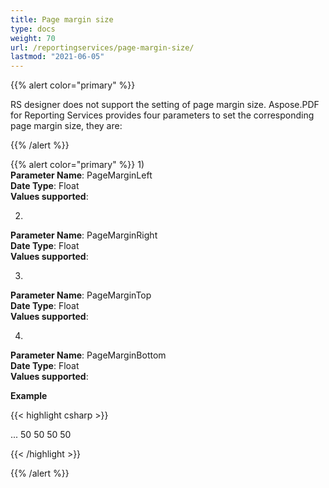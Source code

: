 ```yaml
---
title: Page margin size
type: docs
weight: 70
url: /reportingservices/page-margin-size/
lastmod: "2021-06-05"
---
```


{{% alert color="primary" %}}

RS designer does not support the setting of page margin size. Aspose.PDF for Reporting Services provides four parameters to set the corresponding page margin size, they are:

{{% /alert %}}

{{% alert color="primary" %}}
1)  
**Parameter Name**: PageMarginLeft  
**Date Type**: Float  
**Values supported**:  

2)  
**Parameter Name**: PageMarginRight  
**Date Type**: Float  
**Values supported**:  

3)  
**Parameter Name**: PageMarginTop  
**Date Type**: Float  
**Values supported**:  

4)  
**Parameter Name**: PageMarginBottom  
**Date Type**: Float  
**Values supported**:  

**Example**

{{< highlight csharp >}}

<Render>
...
<Extension Name="APPDF" Type=" Aspose.PDF.ReportingServices.Renderer,Aspose.PDF.ReportingServices">
<Configuration>
<PageMarginLeft >50</PageMarginLeft>
 <PageMarginRight >50</PageMarginRight>
 <PageMarginTop >50</PageMarginTop>
 <PageMarginBottom >50</PageMarginBottom>
</Configuration>
</Extension>
</Render>

{{< /highlight >}}

{{% /alert %}}
